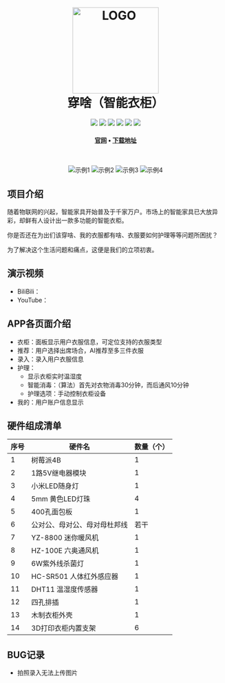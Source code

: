 <h1 align="center">
<img src="https://images.gitee.com/uploads/images/2020/0202/135731_797d637c_5657189.png" alt="LOGO" width="200" />
  <br>
  穿啥（智能衣柜）
  <br>
</h1>

<p align="center">
  <img src="https://img.shields.io/badge/support-android+-3DDC84?logo=Android">
  <img src="https://img.shields.io/badge/language-vue-4FC08D?logo=Vue.js">
  <img src="https://img.shields.io/badge/language-python3-3776AB?logo=Python">
  <img src="https://img.shields.io/badge/web_server-lamb-D22128?logo=Apache">
  <img src="https://img.shields.io/badge/server_os-raspberry_pi_os-C51A4A?logo=Raspberry Pi">
  <img src="https://img.shields.io/badge/intranet_penetration-花生壳-ff69b4">
</p>

<h4 align="center">
  <a href="http://maosu.vicp.io/穿啥APP官网/index.html">官网</a> •
  <a href="https://gitee.com/MaoSuSu/wear_what_app/releases">下载地址</a>
</h4>

﻿<p align="center">
    <img src="https://images.gitee.com/uploads/images/2020/0528/144450_ff8f39eb_5657189.jpeg" alt="示例1" />
    <img src="https://images.gitee.com/uploads/images/2020/0528/144505_e8ab10e1_5657189.jpeg" alt="示例2" />
    <img src="https://images.gitee.com/uploads/images/2020/0528/144513_dd84c93e_5657189.jpeg" alt="示例3" />
    <img src="https://images.gitee.com/uploads/images/2020/0528/144522_0ea79d37_5657189.jpeg" alt="示例4" />
</p>

## 项目介绍  
随着物联网的兴起，智能家具开始普及于千家万户。市场上的智能家具已大放异彩，却鲜有人设计出一款多功能的智能衣柜。

你是否还在为出们该穿啥、我的衣服都有啥、衣服要如何护理等等问题所困扰？

为了解决这个生活问题和痛点，这便是我们的立项初衷。

## 演示视频

- BiliBili：
- YouTube：

## APP各页面介绍

- 衣柜：面板显示用户衣服信息，可定位支持的衣服类型
- 推荐：用户选择出席场合，AI推荐至多三件衣服
- 录入：录入用户衣服信息
- 护理：
    - 显示衣柜实时温湿度
    - 智能消毒：（算法）首先对衣物消毒30分钟，而后通风10分钟
    - 护理选项：手动控制衣柜设备
- 我的：用户账户信息显示

## 硬件组成清单

| 序号 | 硬件名 | 数量（个） |
|----|-----|-------|
|   1 |  树莓派4B   |   1    |
|  2  |   1路5V继电器模块   |   1    |
|  3  |   小米LED随身灯  |    1   |
|  4  |   5mm 黄色LED灯珠  |   4    |
|   5 |  400孔面包板   |   1    |
|   6 |   公对公、母对公、母对母杜邦线  |   若干    |
|  7  |  YZ-8800 迷你暖风机   |   1    |
|   8 |  HZ-100E 六奥通风机   |    1   |
|  9  |  6W紫外线杀菌灯   |   1    |
|  10  |    HC-SR501 人体红外感应器  |   1    |
|  11  |  DHT11 温湿度传感器   |    1   |
|  12  |   四孔排插  |   1    |
|  13  |  木制衣柜外壳   |   1    |
|  14  |  3D打印衣柜内置支架   |   6    |

## BUG记录

- 拍照录入无法上传图片